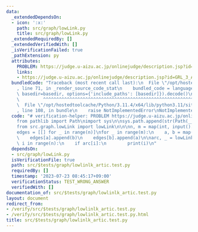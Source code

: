 ```yaml
---
data:
  _extendedDependsOn:
  - icon: ':x:'
    path: src/graph/lowLink.py
    title: src/graph/lowLink.py
  _extendedRequiredBy: []
  _extendedVerifiedWith: []
  _isVerificationFailed: true
  _pathExtension: py
  attributes:
    PROBLEM: https://judge.u-aizu.ac.jp/onlinejudge/description.jsp?id=GRL_3_A&lang=ja
    links:
    - https://judge.u-aizu.ac.jp/onlinejudge/description.jsp?id=GRL_3_A&lang=ja
  bundledCode: "Traceback (most recent call last):\n  File \"/opt/hostedtoolcache/Python/3.11.4/x64/lib/python3.11/site-packages/onlinejudge_verify/documentation/build.py\"\
    , line 71, in _render_source_code_stat\n    bundled_code = language.bundle(stat.path,\
    \ basedir=basedir, options={'include_paths': [basedir]}).decode()\n          \
    \         ^^^^^^^^^^^^^^^^^^^^^^^^^^^^^^^^^^^^^^^^^^^^^^^^^^^^^^^^^^^^^^^^^^^^^^^^^^^^^^^^^\n\
    \  File \"/opt/hostedtoolcache/Python/3.11.4/x64/lib/python3.11/site-packages/onlinejudge_verify/languages/python.py\"\
    , line 108, in bundle\n    raise NotImplementedError\nNotImplementedError\n"
  code: "# verification-helper: PROBLEM https://judge.u-aizu.ac.jp/onlinejudge/description.jsp?id=GRL_3_A&lang=ja\n\
    from pathlib import Path\nimport sys\n\nsys.path.append(str(Path(__file__).resolve().parent.parent.parent.parent))\n\
    from src.graph.lowLink import lowLink\n\n\nn, m = map(int, input().split())\n\
    edges = [[] for _ in range(n)]\nfor _ in range(m):\n    a, b = map(int, input().split())\n\
    \    edges[a].append(b)\n    edges[b].append(a)\n\narc, _ = lowLink(edges)\nfor\
    \ i in range(n):\n    if arc[i]:\n        print(i)\n"
  dependsOn:
  - src/graph/lowLink.py
  isVerificationFile: true
  path: src/$tests/graph/lowlinlk_artic.test.py
  requiredBy: []
  timestamp: '2023-07-23 08:45:17+09:00'
  verificationStatus: TEST_WRONG_ANSWER
  verifiedWith: []
documentation_of: src/$tests/graph/lowlinlk_artic.test.py
layout: document
redirect_from:
- /verify/src/$tests/graph/lowlinlk_artic.test.py
- /verify/src/$tests/graph/lowlinlk_artic.test.py.html
title: src/$tests/graph/lowlinlk_artic.test.py
---
```

